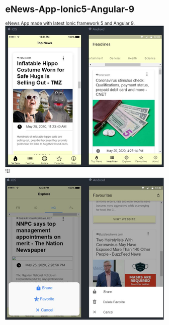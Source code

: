
# eNews-App-Ionic5-Angular-9
 eNews App made with latest Ionic framework 5 and Angular 9. 
![](img/pic1.JPG)
![]

![](img/pic2.JPG)
